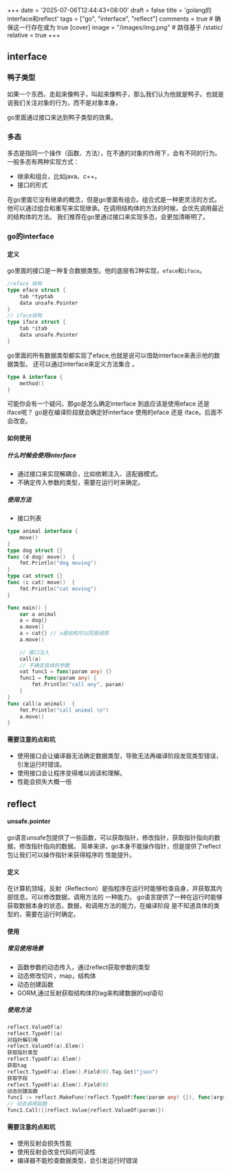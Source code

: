 +++
date = '2025-07-06T12:44:43+08:00'
draft = false
title = 'golang的interface和reflect'
tags  = ["go", "interface", "reflect"]
comments = true    # 确保这一行存在或为 true
[cover]
image = "/images/img.png"  # 路径基于 /static/
relative = true
+++

## interface
### 鸭子类型
如果一个东西，走起来像鸭子，叫起来像鸭子，那么我们认为他就是鸭子。也就是说我们关注对象的行为，而不是对象本身。

go里面通过接口来达到鸭子类型的效果。
### 多态
多态是指同一个操作（函数、方法），在不通的对象的作用下，会有不同的行为。
一般多态有两种实现方式：
* 继承和组合，比如java、c++。
* 接口的形式

在go里面它没有继承的概念，但是go里面有组合。组合式是一种更灵活的方式。
他可以通过组合和重写来实现继承。在调用结构体的方法的时候，会优先调用最近的结构体的方法。
我们推荐在go里通过接口来实现多态，会更加清晰明了。
### go的interface
#### 定义
go里面的接口是一种复合数据类型。他的底层有2种实现，`eface`和`iface`。
```go
//eface 结构
type eface struct {
	tab *typtab
	data unsafe.Pointer
}
// iface结构
type iface struct {
	tab *itab
	data unsafe.Pointer
}
```
go里面的所有数据类型都实现了eface,也就是说可以借助interface来表示他的数据类型。
还可以通过interface来定义方法集合 。
```go
type A interface {
	method()
}
```
可能你会有一个疑问，那go是怎么确定interface 到底应该是使用eface 还是 iface呢？
go是在编译阶段就会确定好interface 使用的eface 还是 iface。后面不会改变。

#### 如何使用
##### 什么时候会使用interface
* 通过接口来实现解耦合，比如依赖注入、适配器模式。
* 不确定传入参数的类型，需要在运行时来确定。
##### 使用方法
* 接口列表
```go
type animal interface {
	move()
}
type dog struct {}
func (d dog) move()  {
	fmt.Println("dog moving")
}
type cat struct {}
func (c cat) move()  {
    fmt.Println("cat moving")
}

func main() {
	var a animal
	a = dog{}
	a.move()
	a = cat{} // a是结构可以同意调用
	a.move()
	
	// 接口注入
	call(a)
	// 不确定具体的参数
	vat func1 = func(param any) {}
	func1 = func(param any) {
	    fmt.Println("call any", param)
	}
}
func call(a animal)  {
	fmt.Println("call animal \n")
	a.move()
}
```
#### 需要注意的点和坑
* 使用接口会让编译器无法确定数据类型，导致无法再编译阶段发现类型错误，引发运行时错误。
* 使用接口会让程序变得难以阅读和理解。
* 性能会损失大概一倍
## reflect
#### unsafe.pointer
go语言unsafe包提供了一些函数，可以获取指针，修改指针，获取指针指向的数据，修改指针指向的数据。
简单来讲，go本身不能操作指针，但是提供了reflect包让我们可以操作指针来获得程序的
性能提升。

#### 定义
在计算机领域，反射（Reflection）是指程序在运行时能够检查自身，并获取其内部信息。可以修改数据，调用方法的
一种能力。
go语言提供了一种在运行时能够获取数据本身的状态，数据，和调用方法的能力，在编译阶段
是不知道具体的类型的，需要在运行时确定。
#### 使用
##### 常见使用场景
* 函数参数的动态传入，通过reflect获取参数的类型
* 动态修改切片，map，结构体
* 动态创建函数
* GORM,通过反射获取结构体的tag来构建数据的sql语句
##### 使用方法
```go
reflect.ValueOf(a)
reflect.TypeOf((a)
对指针解引用
reflect.ValueOf(a).Elem()
获取指针类型
reflect.TypeOf(a).Elem()
获取tag
reflect.TypeOf(a).Elem().Field(0).Tag.Get("json")
获取字段
reflect.TypeOf(a).Elem().Field(0)
动态创建函数
func1 := reflect.MakeFunc(reflect.TypeOf(func(param any) {}), func(args []reflect.Value) []reflect.Value {})
// 动态调用函数
func1.Call([]reflect.Value{reflect.ValueOf(param)})
```
#### 需要注意的点和坑
* 使用反射会损失性能
* 使用反射会改变代码的可读性
* 编译器不能检查数据类型，会引发运行时错误

